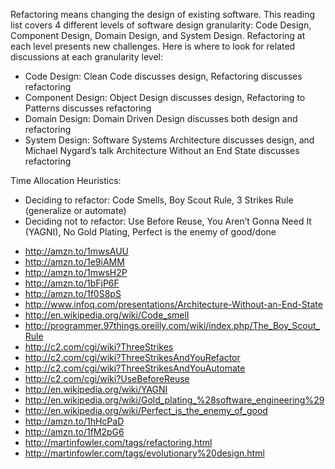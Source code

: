Refactoring means changing the design of existing software. This reading list covers 4 different levels of software design granularity: Code Design, Component Design, Domain Design, and System Design. Refactoring at each level presents new challenges. Here is where to look for related discussions at each granularity level:
* Code Design: Clean Code discusses design, Refactoring discusses refactoring
* Component Design: Object Design discusses design, Refactoring to Patterns discusses refactoring
* Domain Design: Domain Driven Design discusses both design and refactoring
* System Design: Software Systems Architecture discusses design, and Michael Nygard’s talk Architecture Without an End State discusses refactoring

Time Allocation Heuristics:
* Deciding to refactor: Code Smells, Boy Scout Rule, 3 Strikes Rule (generalize or automate)
* Deciding not to refactor: Use Before Reuse, You Aren’t Gonna Need It (YAGNI), No Gold Plating, Perfect is the enemy of good/done

- http://amzn.to/1mwsAUU
- http://amzn.to/1e9iAMM
- http://amzn.to/1mwsH2P
- http://amzn.to/1bFjP6F
- http://amzn.to/1f0S8pS
- http://www.infoq.com/presentations/Architecture-Without-an-End-State
- http://en.wikipedia.org/wiki/Code_smell
- http://programmer.97things.oreilly.com/wiki/index.php/The_Boy_Scout_Rule
- http://c2.com/cgi/wiki?ThreeStrikes
- http://c2.com/cgi/wiki?ThreeStrikesAndYouRefactor
- http://c2.com/cgi/wiki?ThreeStrikesAndYouAutomate
- http://c2.com/cgi/wiki?UseBeforeReuse
- http://en.wikipedia.org/wiki/YAGNI
- http://en.wikipedia.org/wiki/Gold_plating_%28software_engineering%29
- http://en.wikipedia.org/wiki/Perfect_is_the_enemy_of_good
- http://amzn.to/1hHcPaD
- http://amzn.to/1fM2pG6
- http://martinfowler.com/tags/refactoring.html
- http://martinfowler.com/tags/evolutionary%20design.html
